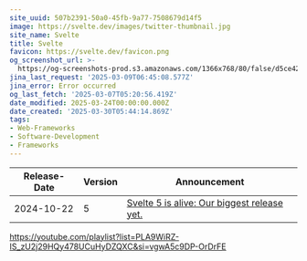 ```yaml
---
site_uuid: 507b2391-50a0-45fb-9a77-7508679d14f5
image: https://svelte.dev/images/twitter-thumbnail.jpg
site_name: Svelte
title: Svelte
favicon: https://svelte.dev/favicon.png
og_screenshot_url: >-
  https://og-screenshots-prod.s3.amazonaws.com/1366x768/80/false/d5ce42d3352af3144b253670b8c6e9d274edd84ae1a6d00f4bcb57078b7e303f.jpeg
jina_last_request: '2025-03-09T06:45:08.577Z'
jina_error: Error occurred
og_last_fetch: '2025-03-07T05:20:56.419Z'
date_modified: 2025-03-24T00:00:00.000Z
date_created: '2025-03-30T05:44:14.869Z'
tags:
- Web-Frameworks
- Software-Development
- Frameworks
---
```












| Release-Date | Version | Announcement                                                                             |
| ------------ | ------- | ---------------------------------------------------------------------------------------- |
| 2024-10-22   | 5       | [Svelte 5 is alive: Our biggest release yet.](https://svelte.dev/blog/svelte-5-is-alive) |


https://youtube.com/playlist?list=PLA9WiRZ-IS_zU2j29HQy478UCuHyDZQXC&si=vgwA5c9DP-OrDrFE